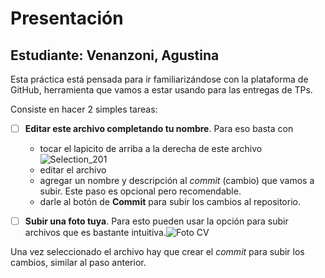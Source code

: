 # Presentación

## Estudiante: Venanzoni, Agustina

Esta práctica está pensada para ir familiarizándose con la plataforma de GitHub, herramienta que vamos a estar usando para las entregas de TPs.

Consiste en hacer 2 simples tareas:
- [ ] **Editar este archivo completando tu nombre**. Para eso basta con 
  - tocar el lapicito de arriba a la derecha de este archivo ![Selection_201](https://user-images.githubusercontent.com/4098184/89341982-8096af80-d678-11ea-9248-e70dab4b73f7.png)
  - editar el archivo
  - agregar un nombre y descripción al _commit_ (cambio) que vamos a subir. Este paso es opcional pero recomendable.
  - darle al botón de **Commit** para subir los cambios al repositorio.


- [ ] **Subir una foto tuya**. Para esto pueden usar la opción para subir archivos que es bastante intuitiva.![Foto CV](https://github.com/algo1unsam/tp0-presentacion-agusvenanzoni/assets/118057842/234a3fb0-988d-4d89-b0a5-30eab04791b0)


Una vez seleccionado el archivo hay que crear el _commit_ para subir los cambios, similar al paso anterior.
